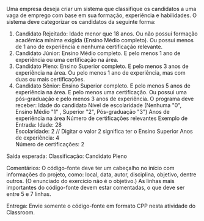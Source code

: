 Uma empresa deseja criar um sistema que classifique os candidatos a uma vaga de emprego com base em sua formação, experiência e habilidades. O sistema deve categorizar os candidatos da seguinte forma:

1. Candidato Rejeitado:
Idade menor que 18 anos.
Ou não possui formação acadêmica mínima exigida (Ensino Médio completo).
Ou possui menos de 1 ano de experiência e nenhuma certificação relevante.
2. Candidato Júnior:
Ensino Médio completo.
E pelo menos 1 ano de experiência ou uma certificação na área.
3. Candidato Pleno:
Ensino Superior completo.
E pelo menos 3 anos de experiência na área.
Ou pelo menos 1 ano de experiência, mas com duas ou mais certificações.
4. Candidato Sênior:
Ensino Superior completo.
E pelo menos 5 anos de experiência na área.
E pelo menos uma certificação.
Ou possui uma pós-graduação e pelo menos 3 anos de experiência.
O programa deve receber:
Idade do candidato
Nível de escolaridade (Nenhuma "0", Ensino Médio "1" , Superior "2", Pós-graduação "3")
Anos de experiência na área
Número de certificações relevantes
Exemplo de Entrada:
Idade: 28  
Escolaridade: 2                                                 // Digitar o valor 2 significa ter o Ensino Superior
Anos de experiência: 4  
Número de certificações: 2  

Saída esperada:
Classificação: Candidato Pleno

Comentários:
O código-fonte deve ter um cabeçalho no início com informações do projeto, como: local, data, autor, disciplina, objetivo, dentre outros. (O enunciado do exercício não é o objetivo.)
As linhas mais importantes do código-fonte devem estar comentadas, o que deve ser entre 5 e 7 linhas.

Entrega:
Envie somente o código-fonte em formato CPP nesta atividade do Classroom.
